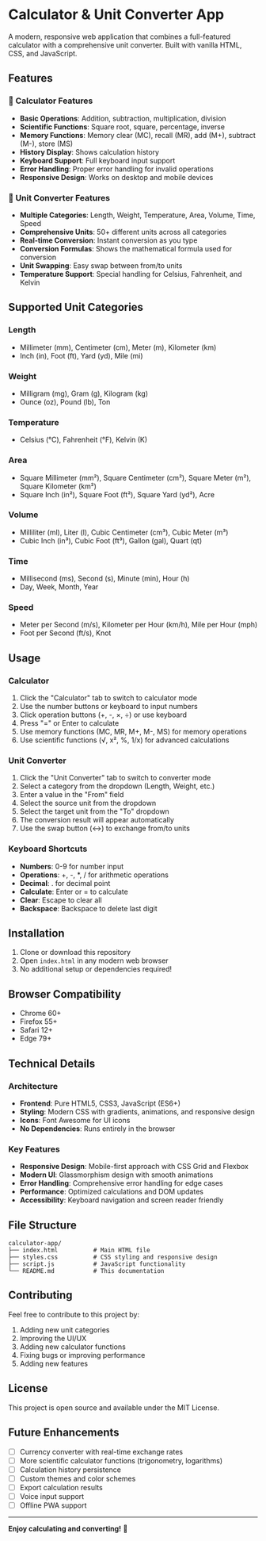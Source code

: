 # Calculator & Unit Converter App

A modern, responsive web application that combines a full-featured calculator with a comprehensive unit converter. Built with vanilla HTML, CSS, and JavaScript.

## Features

### 🧮 Calculator Features
- **Basic Operations**: Addition, subtraction, multiplication, division
- **Scientific Functions**: Square root, square, percentage, inverse
- **Memory Functions**: Memory clear (MC), recall (MR), add (M+), subtract (M-), store (MS)
- **History Display**: Shows calculation history
- **Keyboard Support**: Full keyboard input support
- **Error Handling**: Proper error handling for invalid operations
- **Responsive Design**: Works on desktop and mobile devices

### 🔄 Unit Converter Features
- **Multiple Categories**: Length, Weight, Temperature, Area, Volume, Time, Speed
- **Comprehensive Units**: 50+ different units across all categories
- **Real-time Conversion**: Instant conversion as you type
- **Conversion Formulas**: Shows the mathematical formula used for conversion
- **Unit Swapping**: Easy swap between from/to units
- **Temperature Support**: Special handling for Celsius, Fahrenheit, and Kelvin

## Supported Unit Categories

### Length
- Millimeter (mm), Centimeter (cm), Meter (m), Kilometer (km)
- Inch (in), Foot (ft), Yard (yd), Mile (mi)

### Weight
- Milligram (mg), Gram (g), Kilogram (kg)
- Ounce (oz), Pound (lb), Ton

### Temperature
- Celsius (°C), Fahrenheit (°F), Kelvin (K)

### Area
- Square Millimeter (mm²), Square Centimeter (cm²), Square Meter (m²), Square Kilometer (km²)
- Square Inch (in²), Square Foot (ft²), Square Yard (yd²), Acre

### Volume
- Milliliter (ml), Liter (l), Cubic Centimeter (cm³), Cubic Meter (m³)
- Cubic Inch (in³), Cubic Foot (ft³), Gallon (gal), Quart (qt)

### Time
- Millisecond (ms), Second (s), Minute (min), Hour (h)
- Day, Week, Month, Year

### Speed
- Meter per Second (m/s), Kilometer per Hour (km/h), Mile per Hour (mph)
- Foot per Second (ft/s), Knot

## Usage

### Calculator
1. Click the "Calculator" tab to switch to calculator mode
2. Use the number buttons or keyboard to input numbers
3. Click operation buttons (+, -, ×, ÷) or use keyboard
4. Press "=" or Enter to calculate
5. Use memory functions (MC, MR, M+, M-, MS) for memory operations
6. Use scientific functions (√, x², %, 1/x) for advanced calculations

### Unit Converter
1. Click the "Unit Converter" tab to switch to converter mode
2. Select a category from the dropdown (Length, Weight, etc.)
3. Enter a value in the "From" field
4. Select the source unit from the dropdown
5. Select the target unit from the "To" dropdown
6. The conversion result will appear automatically
7. Use the swap button (↔) to exchange from/to units

### Keyboard Shortcuts
- **Numbers**: 0-9 for number input
- **Operations**: +, -, *, / for arithmetic operations
- **Decimal**: . for decimal point
- **Calculate**: Enter or = to calculate
- **Clear**: Escape to clear all
- **Backspace**: Backspace to delete last digit

## Installation

1. Clone or download this repository
2. Open `index.html` in any modern web browser
3. No additional setup or dependencies required!

## Browser Compatibility

- Chrome 60+
- Firefox 55+
- Safari 12+
- Edge 79+

## Technical Details

### Architecture
- **Frontend**: Pure HTML5, CSS3, JavaScript (ES6+)
- **Styling**: Modern CSS with gradients, animations, and responsive design
- **Icons**: Font Awesome for UI icons
- **No Dependencies**: Runs entirely in the browser

### Key Features
- **Responsive Design**: Mobile-first approach with CSS Grid and Flexbox
- **Modern UI**: Glassmorphism design with smooth animations
- **Error Handling**: Comprehensive error handling for edge cases
- **Performance**: Optimized calculations and DOM updates
- **Accessibility**: Keyboard navigation and screen reader friendly

## File Structure

```
calculator-app/
├── index.html          # Main HTML file
├── styles.css          # CSS styling and responsive design
├── script.js           # JavaScript functionality
└── README.md           # This documentation
```

## Contributing

Feel free to contribute to this project by:
1. Adding new unit categories
2. Improving the UI/UX
3. Adding new calculator functions
4. Fixing bugs or improving performance
5. Adding new features

## License

This project is open source and available under the MIT License.

## Future Enhancements

- [ ] Currency converter with real-time exchange rates
- [ ] More scientific calculator functions (trigonometry, logarithms)
- [ ] Calculation history persistence
- [ ] Custom themes and color schemes
- [ ] Export calculation results
- [ ] Voice input support
- [ ] Offline PWA support

---

**Enjoy calculating and converting!** 🎉
